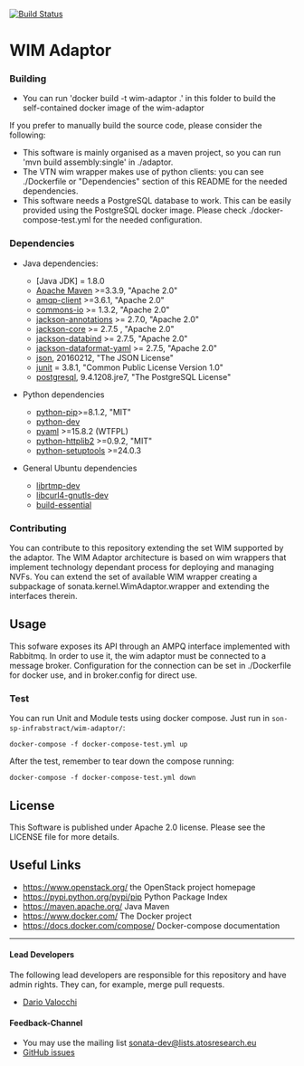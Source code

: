 [![Build Status](http://jenkins.sonata-nfv.eu/buildStatus/icon?job=son-sp-infrabstract)](http://jenkins.sonata-nfv.eu/job/son-sp-infrabstract)

# WIM Adaptor


### Building
* You can run 'docker build -t wim-adaptor .' in this folder to build the self-contained docker image of the wim-adaptor 

If you prefer to manually build the source code, please consider the following:

* This software is mainly organised as a maven project, so you can run 'mvn build assembly:single' in ./adaptor.
* The VTN wim wrapper makes use of python clients: you can see ./Dockerfile or "Dependencies" section of this README for the needed dependencies.
* This software needs a PostgreSQL database to work. This can be easily provided using the PostgreSQL docker image.  Please check ./docker-compose-test.yml for the needed configuration.

### Dependencies

* Java dependencies:
  * [Java JDK] = 1.8.0 
  * [Apache Maven](https://maven.apache.org/) >=3.3.9, "Apache 2.0"
  * [amqp-client](https://www.rabbitmq.com/java-client.html) >=3.6.1, "Apache 2.0"
  * [commons-io](https://commons.apache.org/proper/commons-io/) >= 1.3.2, "Apache 2.0"
  * [jackson-annotations](https://mvnrepository.com/artifact/com.fasterxml.jackson.core/jackson-annotations) >=  2.7.0, "Apache 2.0"
  * [jackson-core](https://mvnrepository.com/artifact/com.fasterxml.jackson.core/jackson-core) >= 2.7.5	, "Apache 2.0"
  * [jackson-databind](https://mvnrepository.com/artifact/com.fasterxml.jackson.core/jackson-databind) >= 2.7.5, "Apache 2.0"
  * [jackson-dataformat-yaml](https://mvnrepository.com/artifact/com.fasterxml.jackson.dataformat/jackson-dataformat-yaml) >= 2.7.5, "Apache 2.0"
  * [json](http://www.json.org/), 20160212, "The JSON License"
  * [junit](https://mvnrepository.com/artifact/junit/junit/3.8.1) = 3.8.1, "Common Public License Version 1.0"
  * [postgresql](https://mvnrepository.com/artifact/org.postgresql/postgresql), 9.4.1208.jre7, "The PostgreSQL License"

* Python dependencies
  * [python-pip](https://pypi.python.org/pypi/pip)>=8.1.2, "MIT"
  * [python-dev](http://packages.ubuntu.com/search?keywords=python-dev)
  * [pyaml](https://pypi.python.org/pypi/pyaml) >=15.8.2 (WTFPL)
  * [python-httplib2](https://pypi.python.org/pypi/httplib2) >=0.9.2, "MIT"
  * [python-setuptools](https://pypi.python.org/pypi/setuptools) >=24.0.3

* General Ubuntu dependencies
  * [librtmp-dev](http://packages.ubuntu.com/precise/librtmp-dev)
  * [libcurl4-gnutls-dev](http://packages.ubuntu.com/trusty/libcurl4-gnutls-dev)
  * [build-essential](http://packages.ubuntu.com/precise/build-essential)

### Contributing

You can contribute to this repository extending the set WIM supported by the adaptor.
The WIM Adaptor architecture is based on wim wrappers that implement technology dependant process for deploying and managing NVFs. 
You can extend the set of available WIM wrapper creating a subpackage of sonata.kernel.WimAdaptor.wrapper and extending the interfaces therein. 


## Usage

This sofware exposes its API through an AMPQ interface implemented with Rabbitmq. In order to use it, the wim adaptor must be connected to a message broker. Configuration for the connection can be set in ./Dockerfile for docker use, and in broker.config for direct use.

### Test

You can run Unit and Module tests using docker compose. Just run in `son-sp-infrabstract/wim-adaptor/`:

`docker-compose -f docker-compose-test.yml up`

After the test, remember to tear down the compose running:

`docker-compose -f docker-compose-test.yml down`


## License

This Software is published under Apache 2.0 license. Please see the LICENSE file for more details.

## Useful Links

* https://www.openstack.org/ the OpenStack project homepage
* https://pypi.python.org/pypi/pip Python Package Index
* https://maven.apache.org/ Java Maven 
* https://www.docker.com/ The Docker project
* https://docs.docker.com/compose/ Docker-compose documentation

---
#### Lead Developers

The following lead developers are responsible for this repository and have admin rights. They can, for example, merge pull requests.

* [Dario Valocchi](https://github.com/DarioValocchi) 

#### Feedback-Channel


* You may use the mailing list [sonata-dev@lists.atosresearch.eu](mailto:sonata-dev@lists.atosresearch.eu)
* [GitHub issues](https://github.com/sonata-nfv/son-mano-framework/issues)


